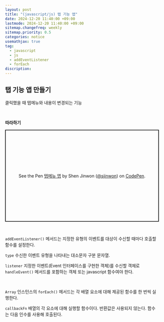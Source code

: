 ```yaml
---
layout: post
title: "(javascript/js) 탭 기능 앱"
date: 2024-12-20 11:40:00 +09:00
lastmode: 2024-12-20 11:40:00 +09:00
sitemap.changefreq: weekly
sitemap.priority: 0.5
categories: notice
usemathjax: true
tag:
  - javascript
  - js
  - addEventListener
  - forEach
discription:
---
```


## 탭 기능 앱 만들기

클릭했을 때 탭메뉴와 내용이 변경되는 기능

<br>

**따라하기**

<p class="codepen" data-height="300" data-default-tab="js,result" data-slug-hash="GgKmRrJ" data-pen-title="탭메뉴 앱" data-user="sjinwon" style="height: 300px; box-sizing: border-box; display: flex; align-items: center; justify-content: center; border: 2px solid; margin: 1em 0; padding: 1em;">
  <span>See the Pen <a href="https://codepen.io/sjinwon/pen/GgKmRrJ">
  탭메뉴 앱</a> by Shen Jinwon (<a href="https://codepen.io/sjinwon">@sjinwon</a>)
  on <a href="https://codepen.io">CodePen</a>.</span>
</p>
<script async src="https://cpwebassets.codepen.io/assets/embed/ei.js"></script>

<br>

`addEventListener()` 메서드는 지정한 유형의 이벤트를 대상이 수신할 때마다 호출할 함수를 설정한다.

`type` 수신한 이벤트 유형을 나타내는 대소문자 구분 문자열.

`listener` 지정한 이벤트(Event 인터페이스를 구현한 객체)를 수신할 객체로 `handleEvent()` 메서드를 포함하는 객체 또는 javascript 함수여야 한다.

<br>

`Array` 인스턴스의 `forEach()` 메서드는 각 배열 요소에 대해 제공된 함수를 한 번씩 실행한다.

`callbackFn` 배열의 각 요소에 대해 실행할 함수이다. 반환값은 사용되지 않는다. 함수는 다음 인수를 사용해 호출된다.

